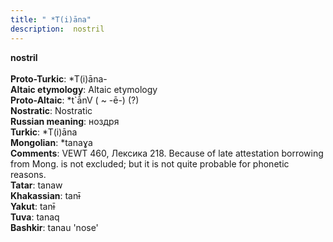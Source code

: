 ```yaml
---
title: " *T(i)āna"
description:  nostril
---
```

<strong> nostril</strong><br><br>
<strong>Proto-Turkic</strong>:  *T(i)āna-<br>
<strong>Altaic etymology</strong>:  Altaic etymology<br>
<strong> Proto-Altaic</strong>:  *t`ā́nV ( ~ -ē-) (?)<br>
<strong>Nostratic</strong>:  Nostratic<br>
<strong>Russian meaning</strong>:  ноздря<br>
<strong>Turkic</strong>:  *T(i)āna<br>
<strong>Mongolian</strong>:  *tanaɣa<br>
<strong>Comments</strong>:  VEWT 460, Лексика 218. Because of late attestation borrowing from Mong. is not excluded; but it is not quite probable for phonetic reasons.<br>
<strong>Tatar</strong>:  tanaw<br>
<strong>Khakassian</strong>:  tanɨ̄<br>
<strong>Yakut</strong>:  tanɨ̄<br>
<strong>Tuva</strong>:  tanaq<br>
<strong>Bashkir</strong>:  tanau 'nose'<br>



